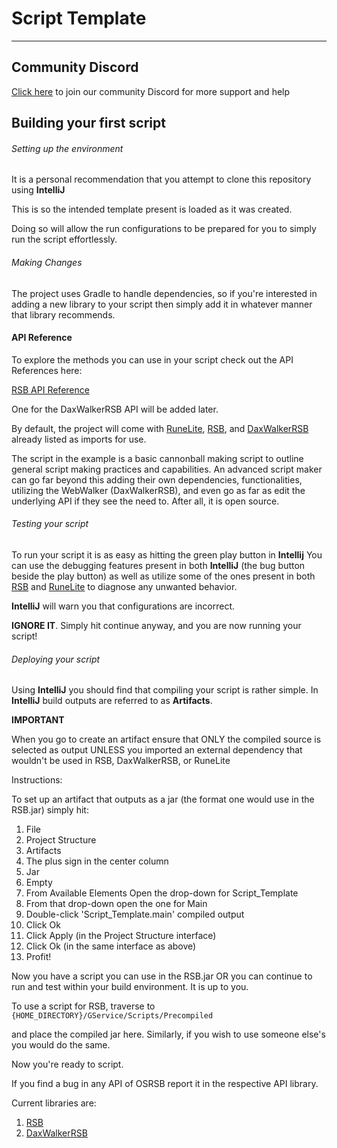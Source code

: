 # Script Template
___

## Community Discord
[Click here](https://discord.gg/CGBXNrHREP) to join our community Discord for more support and help

## Building your first script

###### Setting up the environment
It is a personal recommendation that you attempt to clone this repository using **IntelliJ**

This is so the intended template present is loaded as it was created.

Doing so will allow the run configurations to be prepared for you to simply run the script effortlessly.

###### Making Changes
The project uses Gradle to handle dependencies, so if you're interested in adding a new library to your script then
simply add it in whatever manner that library recommends.

#### API Reference
To explore the methods you can use in your script check out the API References here:

[RSB API Reference](https://osrsb.github.io/RSB/)

One for the DaxWalkerRSB API will be added later.

By default, the project will come with [RuneLite](https://github.com/RuneLite), [RSB](https://github.com/OSRSB/RSB),
and [DaxWalkerRSB](https://github.com/OSRSB/DaxWalkerRSB) already listed as imports for use.

The script in the example is a basic cannonball making script to outline general script making practices and capabilities. 
An advanced script maker can go far beyond this adding their own dependencies, functionalities, 
utilizing the WebWalker (DaxWalkerRSB), and even go as far as edit the underlying API if they see the need to. 
After all, it is open source.

###### Testing your script
To run your script it is as easy as hitting the green play button in **Intellij**
You can use the debugging features present in both **IntelliJ** (the bug button beside the play button)
as well as utilize some of the ones present in both 
[RSB](https://github.com/OSRSB/RSB) and [RuneLite](https://github.com/RuneLite) 
to diagnose any unwanted behavior. 

**IntelliJ** will warn you that configurations are incorrect.

****IGNORE IT****.
Simply hit continue anyway, and you are now running your script!


###### Deploying your script
Using **IntelliJ** you should find that compiling your script is rather simple.
In **IntelliJ** build outputs are referred to as **Artifacts**.

**IMPORTANT**

When you go to create an artifact ensure that ONLY the compiled source is selected as output
UNLESS you imported an external dependency that wouldn't be used in RSB, DaxWalkerRSB, or
RuneLite

Instructions:

To set up an artifact that outputs as a jar (the format one would use in the RSB.jar) simply hit:
1. File
2. Project Structure
3. Artifacts
4. The plus sign in the center column
5. Jar
6. Empty
7. From Available Elements Open the drop-down for Script_Template
8. From that drop-down open the one for Main
9. Double-click 'Script_Template.main' compiled output
10. Click Ok
11. Click Apply (in the Project Structure interface)
12. Click Ok (in the same interface as above)
13. Profit!

Now you have a script you can use in the RSB.jar OR you can continue to run and test within your build environment. 
It is up to you.


To use a script for RSB, traverse to
```{HOME_DIRECTORY}/GService/Scripts/Precompiled```

and place the compiled jar here.
Similarly, if you wish to use someone else's you would do the same.

Now you're ready to script.

If you find a bug in any API of OSRSB report it in the respective API library.

Current libraries are:
1. [RSB](https://github.com/OSRSB/RSB)
2. [DaxWalkerRSB](https://github.com/OSRSB/DaxWalkerRSB)